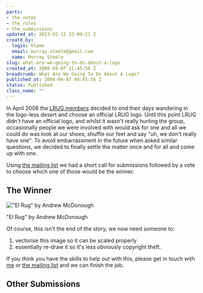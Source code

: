 ```yaml
--- 
parts: 
- the_votes
- the_rules
- the_submissions
updated_at: 2013-02-12 23:09:21 Z
creatd_by: 
  login: hlame
  email: murray.steele@gmail.com
  name: Murray Steele
slug: what-are-we-going-to-do-about-a-logo
created_at: 2008-04-07 11:45:56 Z
breadcrumb: What Are We Going To Do About A Logo?
published_at: 2008-04-07 04:45:56 Z
status: Published
class_name: ""
---
```


In April 2008 the [LRUG members](/members-and-friends/) decided to end their days wandering in the logo-less desert and choose an official LRUG logo.  Until this point LRUG didn't have an official logo, and whilst it wasn't really hurting the group, occasionally people we were involved with would ask for one and all we could do was look at our shoes, shuffle our feet and say "uh, we don't really have one".  To avoid embarrassment in the future when asked similar questions, we decided to finally settle the matter once and for all and come up with one.

Using [the mailing list](http://lists.lrug.org/listinfo.cgi/chat-lrug.org) we had a short call for submissions followed by a vote to choose which one of those would be the winner.

## The Winner
!["El Rug" by Andrew McDonough](http://assets.lrug.org/images/logos/andrew_mcdonough/elrug.jpg)

"El Rug" by Andrew McDonough

Of course, this isn't the end of the story, we now need someone to:

1. vectorise this image so it can be scaled properly
2. essentially re-draw it so it's less obviously copyright theft.

If you think you have the skills to help out with this, please get in touch with [me](mailto:murray.steele@gmail.com) or [the mailing list](http://lists.lrug.org/listinfo.cgi/chat-lrug.org) and we can finish the job.

## Other Submissions
<small>
<r:content part="the_submissions" />
</small>
